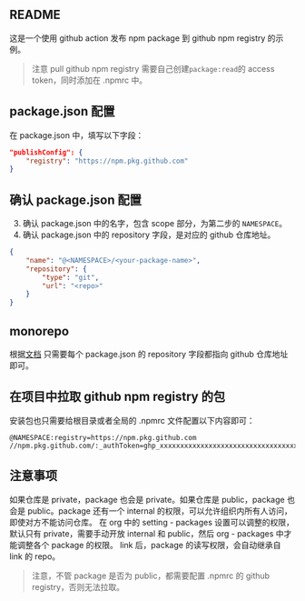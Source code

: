 ## README

这是一个使用 github action 发布 npm package 到 github npm registry 的示例。
> 注意 pull github npm registry 需要自己创建`package:read`的 access token，同时添加在 .npmrc 中。

## package.json 配置

在 package.json 中，填写以下字段：  
```json
"publishConfig": {
    "registry": "https://npm.pkg.github.com"
}
```

## 确认 package.json 配置

3. 确认 package.json 中的名字，包含 scope 部分，为第二步的 `NAMESPACE`。
4. 确认 package.json 中的 repository 字段，是对应的 github 仓库地址。

```json
{
    "name": "@<NAMESPACE>/<your-package-name>",
    "repository": {
        "type": "git",
        "url": "<repo>"
    }
}
```

## monorepo

根据[文档](https://docs.github.com/en/packages/working-with-a-github-packages-registry/working-with-the-npm-registry#authenticating-to-github-packages) 只需要每个 package.json 的 repository 字段都指向 github 仓库地址即可。

## 在项目中拉取 github npm registry 的包

安装包也只需要给根目录或者全局的 .npmrc 文件配置以下内容即可：

```
@NAMESPACE:registry=https://npm.pkg.github.com
//npm.pkg.github.com/:_authToken=ghp_xxxxxxxxxxxxxxxxxxxxxxxxxxxxxxxxxxxxxx
```

## 注意事项 

如果仓库是 private，package 也会是 private。如果仓库是 public，package 也会是 public。package 还有一个 internal 的权限，可以允许组织内所有人访问，即使对方不能访问仓库。
在 org 中的 setting - packages 设置可以调整的权限，默认只有 private，需要手动开放 internal 和 public，然后 org - packages 中才能调整各个 package 的权限。
link 后，package 的读写权限，会自动继承自 link 的 repo。

>注意，不管 package 是否为 public，都需要配置 .npmrc 的 github registry，否则无法拉取。